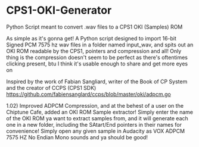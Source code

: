 # CPS1-OKI-Generator
Python Script meant to convert .wav files to a CPS1 OKI (Samples) ROM

As simple as it's gonna get! A Python script designed to import 16-bit Signed PCM 7575 hz wav files in a folder named input_wav, and spits out an OKI ROM readable by the CPS1, pointers and compression and all! Only thing is the compression doesn't seem to be perfect as there's oftentimes clicking present, btu I think it's usable enough to share and get more eyes on

Inspired by the work of Fabian Sangliard, writer of the Book of CP System and the creator of CCPS (CPS1 SDK)
https://github.com/fabiensanglard/ccps/blob/master/oki/adpcm.go

1.02)
  Improved ADPCM Compression, and at the behest of a user on the Chiptune Cafe, added an OKI ROM Sample extractor! Simply enter the name of the OKI ROM ya want to extract
  samples from, and it will generate each one in a new folder, including the SAtart/End pointers in their names for convenience! Simply open any given sample in Audacity
  as VOX ADPCM 7575 HZ No Endian Mono sounds and ya should be good!
